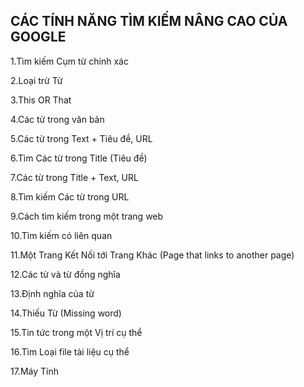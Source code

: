 **CÁC TÍNH NĂNG TÌM KIẾM NÂNG CAO CỦA GOOGLE**
----------------------------------------------------------------------------------
1.Tìm kiếm Cụm từ chính xác

2.Loại trừ Từ

3.This OR That

4.Các từ trong văn bản

5.Các từ trong Text + Tiêu đề, URL

6.Tìm Các từ trong Title (Tiêu đề)

7.Các từ trong Title + Text, URL

8.Tìm kiếm Các từ trong URL

9.Cách tìm kiếm trong một trang web

10.Tìm kiếm có liên quan

11.Một Trang Kết Nối tới Trang Khác (Page that links to another page)

12.Các từ và từ đồng nghĩa

13.Định nghĩa của từ

14.Thiếu Từ (Missing word)

15.Tin tức trong một Vị trí cụ thể

16.Tìm Loại file tài liệu cụ thể

17.Máy Tính
